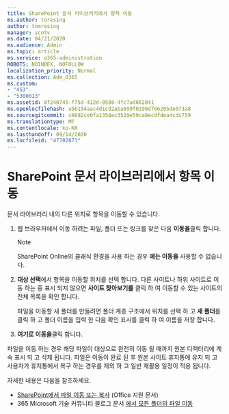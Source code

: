 ```yaml
---
title: SharePoint 문서 라이브러리에서 항목 이동
ms.author: toresing
author: tomresing
manager: scotv
ms.date: 04/21/2020
ms.audience: Admin
ms.topic: article
ms.service: o365-administration
ROBOTS: NOINDEX, NOFOLLOW
localization_priority: Normal
ms.collection: Adm_O365
ms.custom:
- "453"
- "5300013"
ms.assetid: 8f240745-f75d-412d-9588-4fc7ad862041
ms.openlocfilehash: a5b194aac4d1cd2aba699f0190d766205de073a8
ms.sourcegitcommit: c6692ce0fa1358ec3529e59ca0ecdfdea4cdc759
ms.translationtype: MT
ms.contentlocale: ko-KR
ms.lasthandoff: 09/14/2020
ms.locfileid: "47702873"
---
```

# <a name="move-items-in-a-sharepoint-document-library"></a>SharePoint 문서 라이브러리에서 항목 이동

문서 라이브러리 내의 다른 위치로 항목을 이동할 수 있습니다.
  
1. 웹 브라우저에서 이동 하려는 파일, 폴더 또는 링크를 찾은 다음 **이동을**클릭 합니다.

    > [!NOTE]
    > SharePoint Online의 클래식 환경을 사용 하는 경우 **에는 이동을** 사용할 수 없습니다.
  
2. **대상 선택**에서 항목을 이동할 위치를 선택 합니다. 다른 사이트나 하위 사이트로 이동 하는 중 표시 되지 않으면 **사이트 찾아보기를** 클릭 하 여 이동할 수 있는 사이트의 전체 목록을 확인 합니다.

    파일을 이동할 새 폴더를 만들려면 폴더 계층 구조에서 위치를 선택 하 고 **새 폴더**를 클릭 하 고 폴더 이름을 입력 한 다음 확인 표시를 클릭 하 여 이름을 저장 합니다.

3. **여기로 이동을**클릭 합니다.

 파일을 이동 하는 경우 해당 파일이 대상으로 완전히 이동 될 때까지 원본 디렉터리에 계속 표시 되 고 삭제 됩니다. 파일은 이동이 완료 된 후 원본 사이트 휴지통에 유지 되 고 사용자가 휴지통에서 복구 하는 경우를 제외 하 고 일반 재활용 일정이 적용 됩니다.

자세한 내용은 다음을 참조하세요.

 - [SharePoint에서 파일 이동 또는 복사](https://support.office.com/article/move-or-copy-files-in-sharepoint-00e2f483-4df3-46be-a861-1f5f0c1a87bc) (Office 지원 문서)
 - 365 Microsoft 기술 커뮤니티 블로그 문서 [에서 모든 폴더의 파일 이동](https://techcommunity.microsoft.com/t5/Microsoft-SharePoint-Blog/Now-move-files-anywhere-in-Office-365-SharePoint-and-OneDrive/ba-p/146973) 